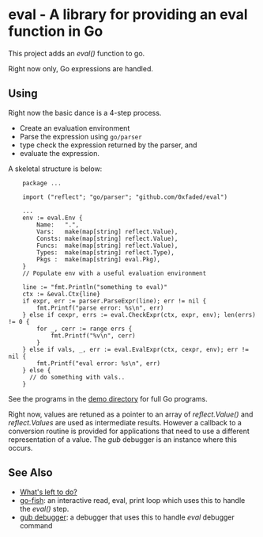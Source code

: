 eval - A library for providing an eval function in Go
============================================================================

This project adds an *eval()* function to go.

Right now only, Go expressions are handled.

Using
-----

Right now the basic dance is a 4-step process.

* Create an evaluation environment
* Parse the expression using `go/parser`
* type check the expression returned by the parser, and
* evaluate the expression.

A skeletal structure is below:

```
    package ...

	import ("reflect"; "go/parser"; "github.com/0xfaded/eval")

	...
	env := eval.Env {
		Name:   ".",
		Vars:   make(map[string] reflect.Value),
		Consts: make(map[string] reflect.Value),
		Funcs:  make(map[string] reflect.Value),
		Types:  make(map[string] reflect.Type),
		Pkgs :  make(map[string] eval.Pkg),
	}
	// Populate env with a useful evaluation environment

    line := "fmt.Println("something to eval)"
	ctx := &eval.Ctx{line}
	if expr, err := parser.ParseExpr(line); err != nil {
		fmt.Printf("parse error: %s\n", err)
	} else if cexpr, errs := eval.CheckExpr(ctx, expr, env); len(errs) != 0 {
		for _, cerr := range errs {
			fmt.Printf("%v\n", cerr)
		}
	} else if vals, _, err := eval.EvalExpr(ctx, cexpr, env); err != nil {
		fmt.Printf("eval error: %s\n", err)
	} else {
	  // do something with vals..
	}
```

See the programs in the [demo directory](https://github.com/0xfaded/eval/tree/master/demo) for full Go programs.

Right now, values are retuned as a pointer to an array of
*reflect.Value()* and *reflect.Values* are used as intermediate
results. However a callback to a conversion routine is provided for
applications that need to use a different representation of a
value. The *gub* debugger is an instance where this occurs.

See Also
--------

* [What's left to do?](https://github.com/0xfaded/eval/What%27s-left-to-do%3F)
* [go-fish](https://github.com/rocky/go-fish): an interactive read, eval, print loop which uses this to handle the *eval()* step.
* [gub debugger](https://gitub.com/rocky/ssa-interp): a debugger that uses this to handle *eval* debugger command
